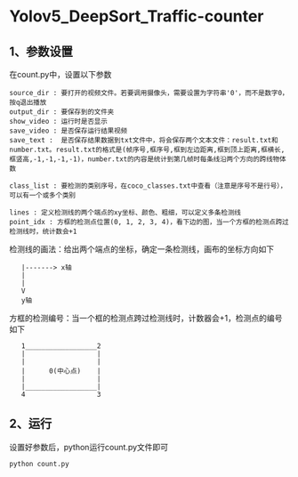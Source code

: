 # Yolov5_DeepSort_Traffic-counter



## 1、参数设置

在count.py中，设置以下参数
```
source_dir : 要打开的视频文件。若要调用摄像头，需要设置为字符串'0'，而不是数字0，按q退出播放
output_dir : 要保存到的文件夹
show_video : 运行时是否显示
save_video : 是否保存运行结果视频
save_text :  是否保存结果数据到txt文件中，将会保存两个文本文件：result.txt和number.txt。result.txt的格式是(帧序号,框序号,框到左边距离,框到顶上距离,框横长,框竖高,-1,-1,-1,-1)，number.txt的内容是统计到第几帧时每条线沿两个方向的跨线物体数

class_list : 要检测的类别序号，在coco_classes.txt中查看（注意是序号不是行号），可以有一个或多个类别

lines : 定义检测线的两个端点的xy坐标、颜色、粗细，可以定义多条检测线
point_idx : 方框的检测点位置(0, 1, 2, 3, 4)，看下边的图，当一个方框的检测点跨过检测线时，统计数会+1
```

检测线的画法：给出两个端点的坐标，确定一条检测线，画布的坐标方向如下
```
   |-------> x轴
   |
   |
   V
   y轴
```

方框的检测编号：当一个框的检测点跨过检测线时，计数器会+1，检测点的编号如下
```
   1__________________2
   |                  |
   |                  |
   |      0(中心点)    |
   |                  |
   |__________________|
   4                  3
```

## 2、运行

设置好参数后，python运行count.py文件即可
```
python count.py
```
